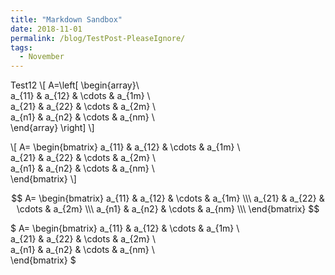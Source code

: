 ```yaml
---
title: "Markdown Sandbox"
date: 2018-11-01
permalink: /blog/TestPost-PleaseIgnore/
tags:
  - November
---
```

Test12
\\[
A=\left[
\begin{array}\\\
a_{11} & a_{12} & \cdots & a_{1m}  \\\
a_{21} & a_{22} & \cdots & a_{2m} \\\
a_{n1} & a_{n2} & \cdots & a_{nm} \\\
\end{array}
\right]
\\]


\\[
A=
\begin{bmatrix}
a_{11} & a_{12} & \cdots & a_{1m}  \\\
a_{21} & a_{22} & \cdots & a_{2m} \\\
a_{n1} & a_{n2} & \cdots & a_{nm} \\\
\end{bmatrix}
\\]



$$
A=
\begin{bmatrix}
a_{11} & a_{12} & \cdots & a_{1m}  \\\
a_{21} & a_{22} & \cdots & a_{2m} \\\
a_{n1} & a_{n2} & \cdots & a_{nm} \\\
\end{bmatrix}
$$

$
A=
\begin{bmatrix}
a_{11} & a_{12} & \cdots & a_{1m}  \\\
a_{21} & a_{22} & \cdots & a_{2m} \\\
a_{n1} & a_{n2} & \cdots & a_{nm} \\\
\end{bmatrix}
$
